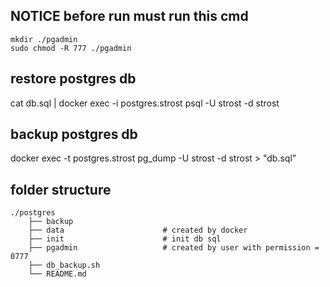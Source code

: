 ## NOTICE before run must run this cmd
```
mkdir ./pgadmin
sudo chmod -R 777 ./pgadmin
```
## restore postgres db
cat db.sql | docker exec -i postgres.strost psql -U strost -d strost

## backup postgres db
docker exec -t postgres.strost pg_dump -U strost -d strost  > "db.sql"

## folder structure
    ./postgres
        ├── backup
        ├── data                      # created by docker
        ├── init                      # init db sql
        ├── pgadmin                   # created by user with permission = 0777
        ├── db_backup.sh              
        └── README.md